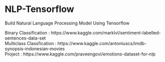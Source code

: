 # NLP-Tensorflow
Build Natural Language Processing Model Using Tensorflow

<div>
Binary Classification : https://www.kaggle.com/marklvl/sentiment-labelled-sentences-data-set
<div>
Multiclass Classfication : https://www.kaggle.com/antoniuscs/imdb-synopsis-indonesian-movies
<div>
Project : https://www.kaggle.com/praveengovi/emotions-dataset-for-nlp
